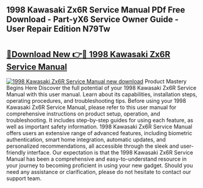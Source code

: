 ## 1998 Kawasaki Zx6R Service Manual PDf Free Download - Part-yX6 Service Owner Guide - User Repair Edition N79Tw

# <h2><a href="http://cf2192.oget.top/?id=1998+Kawasaki+Zx6R+Service+Manual">🔗Download New 👉🔴 1998 Kawasaki Zx6R Service Manual</a></h2>

[![1998 Kawasaki Zx6R Service Manual new download](https://i.imgur.com/5g1atiW.png)](http://cf2192.oget.top/?id=1998+Kawasaki+Zx6R+Service+Manual)
Product Mastery Begins Here Discover the full potential of your 1998 Kawasaki Zx6R Service Manual with this user manual. Learn about its capabilities, installation steps, operating procedures, and troubleshooting tips. Before using your 1998 Kawasaki Zx6R Service Manual, please refer to this user manual for comprehensive instructions on product setup, operation, and troubleshooting. It includes step-by-step guides for using each feature, as well as important safety information. 1998 Kawasaki Zx6R Service Manual offers users an extensive range of advanced features, including biometric authentication, smart home integration, automatic updates, and personalized recommendations, all accessible through the sleek and user-friendly interface. Our expectation is that the 1998 Kawasaki Zx6R Service Manual has been a comprehensive and easy-to-understand resource in your journey to becoming proficient in using your new gadget. Should you need any assistance or clarification, please do not hesitate to contact our support team.

